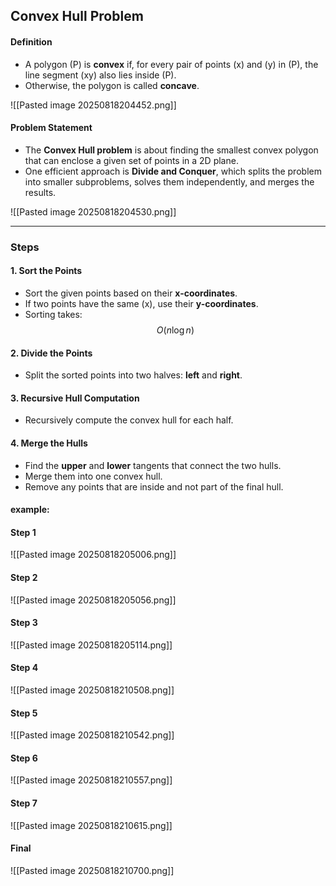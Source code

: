 ## Convex Hull Problem

#### Definition
- A polygon \(P\) is **convex** if, for every pair of points \(x\) and \(y\) in \(P\), the line segment \(xy\) also lies inside \(P\).  
- Otherwise, the polygon is called **concave**.  

![[Pasted image 20250818204452.png]]

#### Problem Statement
- The **Convex Hull problem** is about finding the smallest convex polygon that can enclose a given set of points in a 2D plane.  
- One efficient approach is **Divide and Conquer**, which splits the problem into smaller subproblems, solves them independently, and merges the results.  

![[Pasted image 20250818204530.png]]

---

### Steps

#### 1. Sort the Points
- Sort the given points based on their **x-coordinates**.  
- If two points have the same \(x\), use their **y-coordinates**.  
- Sorting takes:  
$$
O(n \log n)
$$  

#### 2. Divide the Points
- Split the sorted points into two halves: **left** and **right**.  

#### 3. Recursive Hull Computation
- Recursively compute the convex hull for each half.  

#### 4. Merge the Hulls
- Find the **upper** and **lower** tangents that connect the two hulls.  
- Merge them into one convex hull.  
- Remove any points that are inside and not part of the final hull.  

#### example:

#### Step 1
![[Pasted image 20250818205006.png]]

#### Step 2
![[Pasted image 20250818205056.png]]

#### Step 3
![[Pasted image 20250818205114.png]]

#### Step 4
![[Pasted image 20250818210508.png]]

#### Step 5
![[Pasted image 20250818210542.png]]

#### Step 6
![[Pasted image 20250818210557.png]]

#### Step 7
![[Pasted image 20250818210615.png]]

#### Final
![[Pasted image 20250818210700.png]]
